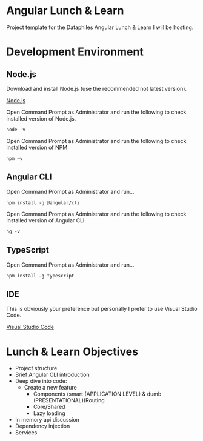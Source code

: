# Angular Lunch & Learn
Project template for the Dataphiles Angular Lunch &amp; Learn I will be hosting.

# Development Environment

## Node.js

Download and install Node.js (use the recommended not latest version).

[Node.js](https://nodejs.org/en/)

Open Command Prompt as Administrator and run the following to check installed version of Node.js.

```
node –v
```

Open Command Prompt as Administrator and run the following to check installed version of NPM.

```
npm –v
```

## Angular CLI

Open Command Prompt as Administrator and run...

```
npm install -g @angular/cli
```

Open Command Prompt as Administrator and run the following to check installed version of Angular CLI.

```
ng -v
```

## TypeScript

Open Command Prompt as Administrator and run...

```
npm install –g typescript
```

## IDE

This is obviously your preference but personally I prefer to use Visual Studio Code. 

[Visual Studio Code](https://code.visualstudio.com/)

# Lunch & Learn Objectives

* Project structure
* Brief Angular CLI introduction
*	Deep dive into code:
    *	Create a new feature
        * Components (smart (APPLICATION LEVEL) & dumb (PRESENTATIONAL))Routing
        * Core/Shared
        *	Lazy loading    
* In memory api discussion
*	Dependency injection
*	Services

